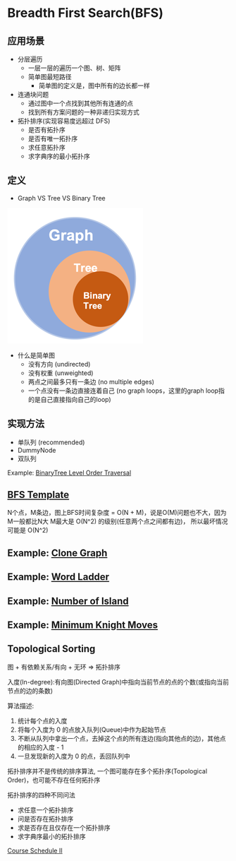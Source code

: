 # Breadth First Search(BFS)

## 应用场景

* 分层遍历
  * 一层一层的遍历一个图、树、矩阵
  * 简单图最短路径
    * 简单图的定义是，图中所有的边长都一样
* 连通块问题
  * 通过图中一个点找到其他所有连通的点
  * 找到所有方案问题的一种非递归实现方式
* 拓扑排序(实现容易度远超过 DFS)
  * 是否有拓扑序
  * 是否有唯一拓扑序
  * 求任意拓扑序
  * 求字典序的最小拓扑序

## 定义

* Graph VS Tree VS Binary Tree

![Alt text](../images/bfs/graph-tree-binarytree.png?raw=true "graph-tree-binarytree")

* 什么是简单图
  * 没有方向 (undirected)
  * 没有权重 (unweighted)
  * 两点之间最多只有一条边 (no multiple edges)
  * 一个点没有一条边直接连着自己 (no graph loops，这里的graph loop指的是自己直接指向自己的loop)

## 实现方法

* 单队列 (recommended)
* DummyNode
* 双队列

Example: [BinaryTree Level Order Traversal](/src/main/java/com/leetcode/binarytree/TM069BinaryTreeLevelOrderTraversal.java)

## [BFS Template](/src/main/java/com/leetcode/bfs/BFSTemplate.java)

N个点，M条边，图上BFS时间复杂度 = O(N + M)，说是O(M)问题也不大，因为M一般都比N大 M最大是 O(N^2) 的级别(任意两个点之间都有边)， 所以最坏情况可能是 O(N^2)

## Example: [Clone Graph](/src/main/java/com/leetcode/bfs/M133CloneGraph.java)


## Example: [Word Ladder](/src/main/java/com/leetcode/bfs/H127WordLadder.java)

## Example: [Number of Island](/src/main/java/com/leetcode/bfs/M200NumberOfIslands.java)

## Example: [Minimum Knight Moves](/src/main/java/com/leetcode/bfs/M1197MinKnightMoves.java)


## Topological Sorting
图 + 有依赖关系/有向 + 无环 => 拓扑排序

入度(In-degree):有向图(Directed Graph)中指向当前节点的点的个数(或指向当前节点的边的条数)

算法描述:
1. 统计每个点的入度
2. 将每个入度为 0 的点放入队列(Queue)中作为起始节点
3. 不断从队列中拿出一个点，去掉这个点的所有连边(指向其他点的边)，其他点的相应的入度 - 1 
4. 一旦发现新的入度为 0 的点，丢回队列中
   
拓扑排序并不是传统的排序算法, 一个图可能存在多个拓扑序(Topological Order)，也可能不存在任何拓扑序

拓扑排序的四种不同问法
* 求任意一个拓扑排序
* 问是否存在拓扑排序
* 求是否存在且仅存在一个拓扑排序
* 求字典序最小的拓扑排序

[Course Schedule II](/src/main/java/com/leetcode/bfs/M210CourseScheduleII.java)